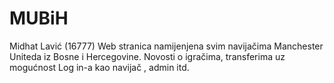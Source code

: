 # MUBiH

Midhat Lavić (16777)
Web stranica namijenjena svim navijačima Manchester Uniteda iz Bosne i Hercegovine. Novosti o igračima, transferima uz mogućnost Log in-a kao navijač , admin itd.
